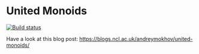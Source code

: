 # United Monoids

[![Build status](https://img.shields.io/github/workflow/status/snowleopard/united/ci.svg)](https://github.com/snowleopard/united/actions)

Have a look at this blog post: https://blogs.ncl.ac.uk/andreymokhov/united-monoids/
